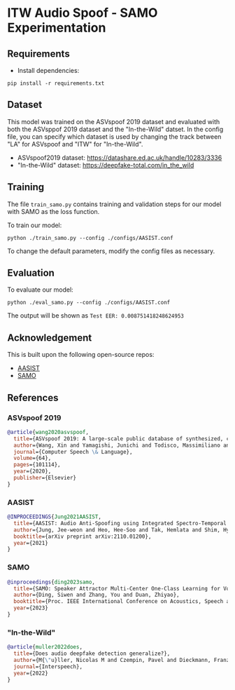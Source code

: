 # ITW Audio Spoof - SAMO Experimentation
## Requirements
- Install dependencies:

```
pip install -r requirements.txt
```

## Dataset
This model was trained on the ASVspoof 2019 dataset and evaluated with both the ASVsppof 2019 dataset and the "In-the-Wild" datset.
In the config file, you can specify which dataset is used by changing the track between "LA" for ASVspoof and "ITW" for "In-the-Wild".

- ASVspoof2019 dataset: https://datashare.ed.ac.uk/handle/10283/3336
- "In-the-Wild" dataset: https://deepfake-total.com/in_the_wild

## Training
The file `train_samo.py` contains training and validation steps for our model with SAMO as the loss function.

To train our model:
```
python ./train_samo.py --config ./configs/AASIST.conf
```

To change the default parameters, modify the config files as necessary.

## Evaluation
To evaluate our model:
```
python ./eval_samo.py --config ./configs/AASIST.conf
```

The output will be shown as `Test EER: 0.008751418248624953`

## Acknowledgement
This is built upon the following open-source repos:
- [AASIST](https://github.com/clovaai/aasist)
- [SAMO](https://github.com/sivannavis/samo)


## References
### ASVspoof 2019
```bibtex
@article{wang2020asvspoof,
  title={ASVspoof 2019: A large-scale public database of synthesized, converted and replayed speech},
  author={Wang, Xin and Yamagishi, Junichi and Todisco, Massimiliano and Delgado, H{\'e}ctor and Nautsch, Andreas and Evans, Nicholas and Sahidullah, Md and Vestman, Ville and Kinnunen, Tomi and Lee, Kong Aik and others},
  journal={Computer Speech \& Language},
  volume={64},
  pages={101114},
  year={2020},
  publisher={Elsevier}
}
```

### AASIST
```bibtex
@INPROCEEDINGS{Jung2021AASIST,
  title={AASIST: Audio Anti-Spoofing using Integrated Spectro-Temporal Graph Attention Networks}, 
  author={Jung, Jee-weon and Heo, Hee-Soo and Tak, Hemlata and Shim, Hye-jin and Chung, Joon Son and Lee, Bong-Jin and Yu, Ha-Jin and Evans, Nicholas},
  booktitle={arXiv preprint arXiv:2110.01200}, 
  year={2021}
}
```

### SAMO
```bibtex
@inproceedings{ding2023samo,
  title={SAMO: Speaker Attractor Multi-Center One-Class Learning for Voice Anti-Spoofing},
  author={Ding, Siwen and Zhang, You and Duan, Zhiyao},
  booktitle={Proc. IEEE International Conference on Acoustics, Speech and Signal Processing (ICASSP)},
  year={2023}
}
```

### "In-the-Wild"
```bibtex
@article{muller2022does,
  title={Does audio deepfake detection generalize?},
  author={M{\"u}ller, Nicolas M and Czempin, Pavel and Dieckmann, Franziska and Froghyar, Adam and B{\"o}ttinger, Konstantin},
  journal={Interspeech},
  year={2022}
}
```
